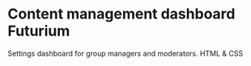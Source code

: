 # Content management dashboard Futurium

Settings dashboard for group managers and moderators.
HTML & CSS

